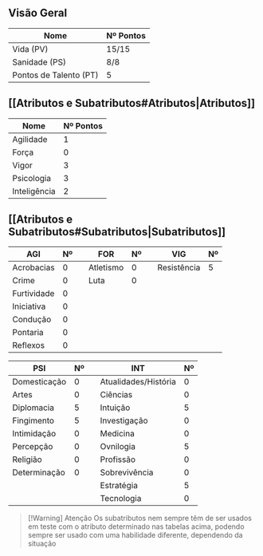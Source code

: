 ## Visão Geral
| Nome                   | Nº Pontos |
| ---------------------- | --------- |
| Vida (PV)              | 15/15     |
| Sanidade (PS)          | 8/8       |
| Pontos de Talento (PT) | 5         |

## [[Atributos e Subatributos#Atributos|Atributos]]

| Nome         | Nº Pontos |
| ------------ | --------- |
| Agilidade    | 1         |
| Força        | 0         |
| Vigor        | 3         |
| Psicologia   | 3         |
| Inteligência | 2         |

## [[Atributos e Subatributos#Subatributos|Subatributos]]

| AGI         | Nº  |     | FOR       | Nº  |     | VIG         | Nº  |
| ----------- | --- | --- | --------- | --- | --- | ----------- | --- |
| Acrobacias  | 0   |     | Atletismo | 0   |     | Resistência | 5   |
| Crime       | 0   |     | Luta      | 0   |     |             |     |
| Furtividade | 0   |     |           |     |     |             |     |
| Iniciativa  | 0   |     |           |     |     |             |     |
| Condução    | 0   |     |           |     |     |             |     |
| Pontaria    | 0   |     |           |     |     |             |     |
| Reflexos    | 0   |     |           |     |     |             |     |

| PSI          | Nº  |     | INT                  | Nº  |
| ------------ | --- | --- | -------------------- | --- |
| Domesticação | 0   |     | Atualidades/História | 0   |
| Artes        | 0   |     | Ciências             | 0   |
| Diplomacia   | 5   |     | Intuição             | 5   |
| Fingimento   | 5   |     | Investigação         | 0   |
| Intimidação  | 0   |     | Medicina             | 0   |
| Percepção    | 0   |     | Ovnilogia            | 5   |
| Religião     | 0   |     | Profissão            | 0   |
| Determinação | 0   |     | Sobrevivência        | 0   |
|              |     |     | Estratégia           | 5   |
|              |     |     | Tecnologia           | 0   |

>[!Warning] Atenção
>Os subatributos nem sempre têm de ser usados em teste com o atributo determinado nas tabelas acima, podendo sempre ser usado com uma habilidade diferente, dependendo da situação
